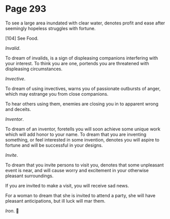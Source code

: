 # Page 293
To see a large area inundated with clear water, denotes profit and ease
after seemingly hopeless struggles with fortune.



[104] See Food.


_Invalid_.


To dream of invalids, is a sign of displeasing companions interfering
with your interest. To think you are one, portends you are threatened
with displeasing circumstances.


_Invective_.


To dream of using invectives, warns you of passionate outbursts of anger,
which may estrange you from close companions.


To hear others using them, enemies are closing you in to apparent
wrong and deceits.


_Inventor_.


To dream of an inventor, foretells you will soon achieve
some unique work which will add honor to your name.
To dream that you are inventing something, or feel interested
in some invention, denotes you will aspire to fortune and will
be successful in your designs.


_Invite_.


To dream that you invite persons to visit you, denotes that some
unpleasant event is near, and will cause worry and excitement
in your otherwise pleasant surroundings.


If you are invited to make a visit, you will receive sad news.


For a woman to dream that she is invited to attend a party,
she will have pleasant anticipations, but ill luck will mar them.


_Iron_.
